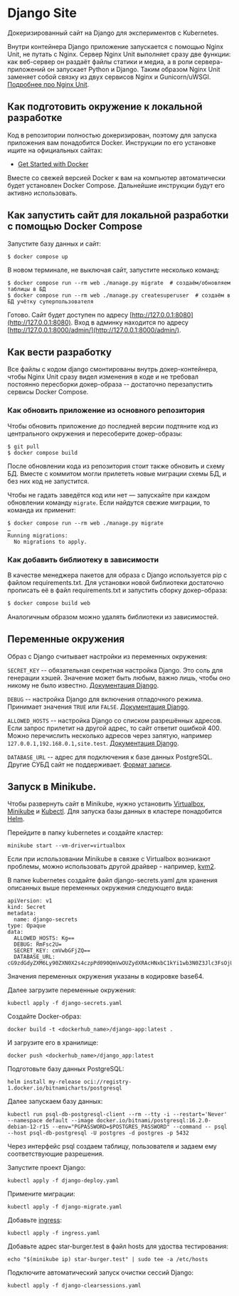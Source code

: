 # Django Site

Докеризированный сайт на Django для экспериментов с Kubernetes.

Внутри контейнера Django приложение запускается с помощью Nginx Unit, не путать с Nginx. Сервер Nginx Unit выполняет сразу две функции: как веб-сервер он раздаёт файлы статики и медиа, а в роли сервера-приложений он запускает Python и Django. Таким образом Nginx Unit заменяет собой связку из двух сервисов Nginx и Gunicorn/uWSGI. [Подробнее про Nginx Unit](https://unit.nginx.org/).

## Как подготовить окружение к локальной разработке

Код в репозитории полностью докеризирован, поэтому для запуска приложения вам понадобится Docker. Инструкции по его установке ищите на официальных сайтах:

- [Get Started with Docker](https://www.docker.com/get-started/)

Вместе со свежей версией Docker к вам на компьютер автоматически будет установлен Docker Compose. Дальнейшие инструкции будут его активно использовать.

## Как запустить сайт для локальной разработки с помощью Docker Compose

Запустите базу данных и сайт:

```shell
$ docker compose up
```

В новом терминале, не выключая сайт, запустите несколько команд:

```shell
$ docker compose run --rm web ./manage.py migrate  # создаём/обновляем таблицы в БД
$ docker compose run --rm web ./manage.py createsuperuser  # создаём в БД учётку суперпользователя
```

Готово. Сайт будет доступен по адресу [http://127.0.0.1:8080](http://127.0.0.1:8080). Вход в админку находится по адресу [http://127.0.0.1:8000/admin/](http://127.0.0.1:8000/admin/).

## Как вести разработку

Все файлы с кодом django смонтированы внутрь докер-контейнера, чтобы Nginx Unit сразу видел изменения в коде и не требовал постоянно пересборки докер-образа -- достаточно перезапустить сервисы Docker Compose.

### Как обновить приложение из основного репозитория

Чтобы обновить приложение до последней версии подтяните код из центрального окружения и пересоберите докер-образы:

``` shell
$ git pull
$ docker compose build
```

После обновлении кода из репозитория стоит также обновить и схему БД. Вместе с коммитом могли прилететь новые миграции схемы БД, и без них код не запустится.

Чтобы не гадать заведётся код или нет — запускайте при каждом обновлении команду `migrate`. Если найдутся свежие миграции, то команда их применит:

```shell
$ docker compose run --rm web ./manage.py migrate
…
Running migrations:
  No migrations to apply.
```

### Как добавить библиотеку в зависимости

В качестве менеджера пакетов для образа с Django используется pip с файлом requirements.txt. Для установки новой библиотеки достаточно прописать её в файл requirements.txt и запустить сборку докер-образа:

```sh
$ docker compose build web
```

Аналогичным образом можно удалять библиотеки из зависимостей.

<a name="env-variables"></a>
## Переменные окружения

Образ с Django считывает настройки из переменных окружения:

`SECRET_KEY` -- обязательная секретная настройка Django. Это соль для генерации хэшей. Значение может быть любым, важно лишь, чтобы оно никому не было известно. [Документация Django](https://docs.djangoproject.com/en/3.2/ref/settings/#secret-key).

`DEBUG` -- настройка Django для включения отладочного режима. Принимает значения `TRUE` или `FALSE`. [Документация Django](https://docs.djangoproject.com/en/3.2/ref/settings/#std:setting-DEBUG).

`ALLOWED_HOSTS` -- настройка Django со списком разрешённых адресов. Если запрос прилетит на другой адрес, то сайт ответит ошибкой 400. Можно перечислить несколько адресов через запятую, например `127.0.0.1,192.168.0.1,site.test`. [Документация Django](https://docs.djangoproject.com/en/3.2/ref/settings/#allowed-hosts).

`DATABASE_URL` -- адрес для подключения к базе данных PostgreSQL. Другие СУБД сайт не поддерживает. [Формат записи](https://github.com/jacobian/dj-database-url#url-schema).

## Запуск в Minikube.

Чтобы развернуть сайт в Minikube, нужно установить [Virtualbox](https://www.virtualbox.org/wiki/Downloads), [Minikube](https://minikube.sigs.k8s.io/docs/start/) и [Kubectl](https://kubernetes.io/docs/tasks/tools/). Для запуска базы данных  в кластере понадобится [Helm](https://helm.sh/). 

Перейдите в папку kubernetes и создайте кластер:
```
minikube start --vm-driver=virtualbox
```

Если при использовании Minikube в связке с Virtualbox возникают проблемы, можно использовать другой драйвер - например, [kvm2](https://minikube.sigs.k8s.io/docs/drivers/kvm2/).

В папке kubernetes создайте файл django-secrets.yaml для хранения описанных выше переменных окружения следующего вида:
```
apiVersion: v1
kind: Secret
metadata:
  name: django-secrets
type: Opaque
data:
  ALLOWED_HOSTS: Kg==
  DEBUG: RmFsc2U=
  SECRET_KEY: cmVwbGFjZQ==
  DATABASE_URL: cG9zdGdyZXM6Ly90ZXN0X2s4czpPd090QmVwOUZydXRAcHNxbC1kYi1wb3N0Z3Jlc3FsOjU0MzIvdGVzdF9rOHM=
```
Значения переменных окружения указаны в кодировке base64.

Далее загрузите переменные окружения:
```
kubectl apply -f django-secrets.yaml
```
Создайте Docker-образ:
```
docker build -t <dockerhub_name>/django-app:latest .
```
И загрузите его в хранилище:
```
docker push <dockerhub_name>/django_app:latest
```
Подготовьте базу данных PostgreSQL:
```
helm install my-release oci://registry-1.docker.io/bitnamicharts/postgresql
```
Далее запускаем базу данных:
```
kubectl run psql-db-postgresql-client --rm --tty -i --restart='Never' --namespace default --image docker.io/bitnami/postgresql:16.2.0-debian-12-r15 --env="PGPASSWORD=$POSTGRES_PASSWORD" --command -- psql --host psql-db-postgresql -U postgres -d postgres -p 5432
``` 
Через интерфейс psql создаем таблицу, пользователя и задаем ему соответствующие разрешения.

Запустите проект Django:
```
kubectl apply -f django-deploy.yaml
```
Примените миграции:
```
kubectl apply -f django-migrate.yaml
```
Добавьте [ingress](https://kubernetes.io/docs/tasks/access-application-cluster/ingress-minikube/):
```
kubectl apply -f ingress.yaml
```
Добавьте адрес star-burger.test в файл hosts для удоства тестирования:
```
echo "$(minikube ip) star-burger.test" | sudo tee -a /etc/hosts
```
Подключите автоматический запуск очистки сессий Django:
```
kubectl apply -f django-clearsessions.yaml
```
